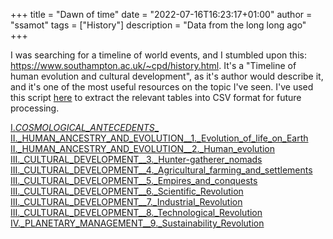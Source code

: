 +++
title = "Dawn of time"
date = "2022-07-16T16:23:17+01:00"
author = "ssamot"
tags = ["History"]
description = "Data from the long long ago"
+++

I was searching for a timeline of world events, and I stumbled upon this: https://www.southampton.ac.uk/~cpd/history.html. It's a "Timeline of human evolution and cultural development", as it's author would describe it, and it's one of the most useful resources on the topic I've seen. I've used this script [here](/code/extract_table.py) to extract the relevant tables into CSV format for future processing.

[I._COSMOLOGICAL_ANTECEDENTS__](/timeline/I._COSMOLOGICAL_ANTECEDENTS__.csv)
[II._HUMAN_ANCESTRY_AND_EVOLUTION__1._Evolution_of_life_on_Earth](/timeline/II._HUMAN_ANCESTRY_AND_EVOLUTION__1._Evolution_of_life_on_Earth.csv)
[II._HUMAN_ANCESTRY_AND_EVOLUTION__2._Human_evolution](/timeline/II._HUMAN_ANCESTRY_AND_EVOLUTION__2._Human_evolution.csv)
[III._CULTURAL_DEVELOPMENT__3._Hunter-gatherer_nomads](/timeline/III._CULTURAL_DEVELOPMENT__3._Hunter-gatherer_nomads.csv)
[III._CULTURAL_DEVELOPMENT__4._Agricultural_farming_and_settlements](/timeline/III._CULTURAL_DEVELOPMENT__4._Agricultural_farming_and_settlements.csv)
[III._CULTURAL_DEVELOPMENT__5._Empires_and_conquests](/timeline/III._CULTURAL_DEVELOPMENT__5._Empires_and_conquests.csv)
[III._CULTURAL_DEVELOPMENT__6._Scientific_Revolution](/timeline/III._CULTURAL_DEVELOPMENT__6._Scientific_Revolution.csv)
[III._CULTURAL_DEVELOPMENT__7._Industrial_Revolution](/timeline/III._CULTURAL_DEVELOPMENT__7._Industrial_Revolution.csv)
[III._CULTURAL_DEVELOPMENT__8._Technological_Revolution](/timeline/III._CULTURAL_DEVELOPMENT__8._Technological_Revolution.csv)
[IV._PLANETARY_MANAGEMENT__9._Sustainability_Revolution](/timeline/IV._PLANETARY_MANAGEMENT__9._Sustainability_Revolution.csv)
